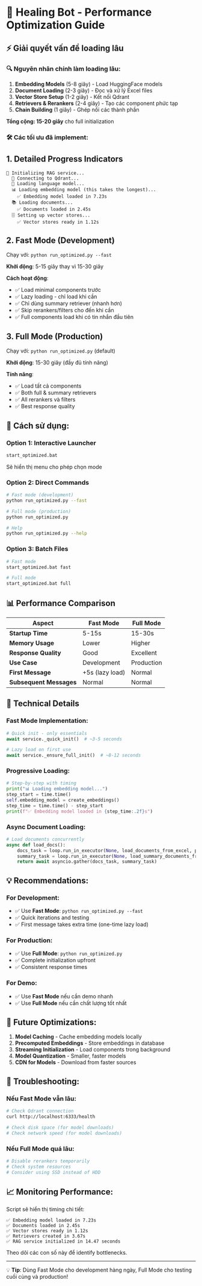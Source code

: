 # 🚀 Healing Bot - Performance Optimization Guide

## ⚡ Giải quyết vấn đề loading lâu

### 🔍 Nguyên nhân chính làm loading lâu:

1. **Embedding Models** (5-8 giây) - Load HuggingFace models
2. **Document Loading** (2-3 giây) - Đọc và xử lý Excel files 
3. **Vector Store Setup** (1-2 giây) - Kết nối Qdrant
4. **Retrievers & Rerankers** (2-4 giây) - Tạo các component phức tạp
5. **Chain Building** (1 giây) - Ghép nối các thành phần

**Tổng cộng: 15-20 giây** cho full initialization

### 🛠️ Các tối ưu đã implement:

## 1. **Detailed Progress Indicators**
```
🔧 Initializing RAG service...
  📡 Connecting to Qdrant...
  🤖 Loading language model...
  📊 Loading embedding model (this takes the longest)...
    ✅ Embedding model loaded in 7.23s
  📚 Loading documents...
    ✅ Documents loaded in 2.45s
  🗄️ Setting up vector stores...
    ✅ Vector stores ready in 1.12s
```

## 2. **Fast Mode (Development)**
Chạy với: `python run_optimized.py --fast`

**Khởi động**: 5-15 giây thay vì 15-30 giây

**Cách hoạt động**:
- ✅ Load minimal components trước
- ✅ Lazy loading - chỉ load khi cần
- ✅ Chỉ dùng summary retriever (nhanh hơn)
- ✅ Skip rerankers/filters cho đến khi cần
- ✅ Full components load khi có tin nhắn đầu tiên

## 3. **Full Mode (Production)**  
Chạy với: `python run_optimized.py` (default)

**Khởi động**: 15-30 giây (đầy đủ tính năng)

**Tính năng**:
- ✅ Load tất cả components
- ✅ Both full & summary retrievers
- ✅ All rerankers và filters
- ✅ Best response quality

## 🚀 Cách sử dụng:

### Option 1: Interactive Launcher
```bash
start_optimized.bat
```
Sẽ hiển thị menu cho phép chọn mode

### Option 2: Direct Commands  
```bash
# Fast mode (development)
python run_optimized.py --fast

# Full mode (production)  
python run_optimized.py

# Help
python run_optimized.py --help
```

### Option 3: Batch Files
```bash
# Fast mode
start_optimized.bat fast

# Full mode
start_optimized.bat full
```

## 📊 Performance Comparison

| Aspect | Fast Mode | Full Mode |
|--------|-----------|-----------|
| **Startup Time** | 5-15s | 15-30s |
| **Memory Usage** | Lower | Higher |
| **Response Quality** | Good | Excellent |
| **Use Case** | Development | Production |
| **First Message** | +5s (lazy load) | Normal |
| **Subsequent Messages** | Normal | Normal |

## 🔧 Technical Details

### Fast Mode Implementation:
```python
# Quick init - only essentials
await service._quick_init()  # ~3-5 seconds

# Lazy load on first use
await service._ensure_full_init()  # ~8-12 seconds
```

### Progressive Loading:
```python
# Step-by-step with timing
print("📊 Loading embedding model...")
step_start = time.time()
self.embedding_model = create_embeddings()
step_time = time.time() - step_start
print(f"✅ Embedding model loaded in {step_time:.2f}s")
```

### Async Document Loading:
```python
# Load documents concurrently
async def load_docs():
    docs_task = loop.run_in_executor(None, load_documents_from_excel, path1)
    summary_task = loop.run_in_executor(None, load_summary_documents_from_excel, path2)
    return await asyncio.gather(docs_task, summary_task)
```

## 💡 Recommendations:

### For Development:
- ✅ Use **Fast Mode**: `python run_optimized.py --fast`
- ✅ Quick iterations and testing
- ✅ First message takes extra time (one-time lazy load)

### For Production:
- ✅ Use **Full Mode**: `python run_optimized.py`
- ✅ Complete initialization upfront
- ✅ Consistent response times

### For Demo:
- ✅ Use **Fast Mode** nếu cần demo nhanh
- ✅ Use **Full Mode** nếu cần chất lượng tốt nhất

## 🎯 Future Optimizations:

1. **Model Caching** - Cache embedding models locally
2. **Precomputed Embeddings** - Store embeddings in database
3. **Streaming Initialization** - Load components trong background
4. **Model Quantization** - Smaller, faster models
5. **CDN for Models** - Download from faster sources

## 🚨 Troubleshooting:

### Nếu Fast Mode vẫn lâu:
```bash
# Check Qdrant connection
curl http://localhost:6333/health

# Check disk space (for model downloads)
# Check network speed (for model downloads)
```

### Nếu Full Mode quá lâu:
```bash
# Disable rerankers temporarily
# Check system resources
# Consider using SSD instead of HDD
```

## 📈 Monitoring Performance:

Script sẽ hiển thị timing chi tiết:
```
✅ Embedding model loaded in 7.23s
✅ Documents loaded in 2.45s  
✅ Vector stores ready in 1.12s
✅ Retrievers created in 3.67s
✅ RAG service initialized in 14.47 seconds
```

Theo dõi các con số này để identify bottlenecks.

---

💡 **Tip**: Dùng Fast Mode cho development hàng ngày, Full Mode cho testing cuối cùng và production!

